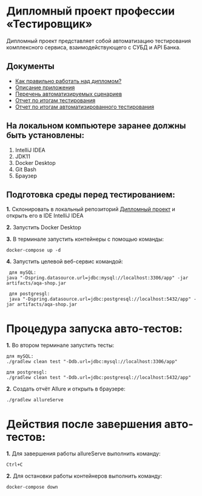 # Дипломный проект профессии «Тестировщик»

Дипломный проект представляет собой автоматизацию тестирования комплексного сервиса, взаимодействующего с СУБД и API Банка.

## Документы
* [Как правильно работать над дипломом?](https://github.com/KristinaGalche/DiplomaQA/blob/master/files/zadanie.md)
* [Описание приложения](https://github.com/KristinaGalche/DiplomaQA/blob/master/files/description.md)
* [Перечень автоматизируемых сценариев](https://github.com/KristinaGalche/DiplomaQA/blob/master/files/Plan.md)
* [Отчет по итогам тестирования](https://github.com/KristinaGalche/DiplomaQA/blob/master/files/report.md)
* [Отчет по итогам автоматизированного тестирования](https://github.com/KristinaGalche/DiplomaQA/blob/master/files/summary.md)

## На локальном компьютере заранее должны быть установлены:

1. IntelliJ IDEA 
2. JDK11
3. Docker Desktop
4. Git Bash
5. Браузер

## Подготовка среды перед тестированием:

**1.** Склонировать в локальный репозиторий [Дипломный проект](https://github.com/KristinaGalche/DiplomaQA.git) и открыть его в IDE IntelliJ IDEA

**2.** Запустить Docker Desktop

**3.** В терминале запустить контейнеры с помощью команды:

    docker-compose up -d

**4.** Запустить целевой веб-сервис командой:

     для mySQL: 
    java "-Dspring.datasource.url=jdbc:mysql://localhost:3306/app" -jar artifacts/aqa-shop.jar

     для postgresgl:
     java "-Dspring.datasource.url=jdbc:postgresql://localhost:5432/app" -jar artifacts/aqa-shop.jar

# Процедура запуска авто-тестов:

**1.** Во втором терминале запустить тесты:

    для mySQL:
    ./gradlew clean test "-Ddb.url=jdbc:mysql://localhost:3306/app"

    для postgresgl: 
    ./gradlew clean test "-Ddb.url=jdbc:postgresql://localhost:5432/app"

**2.** Создать отчёт Allure и открыть в браузере:

    ./gradlew allureServe

# Действия после завершения авто-тестов:

**1.** Для завершения работы allureServe выполнить команду:

    Ctrl+C

**2.** Для остановки работы контейнеров выполнить команду:

    docker-compose down